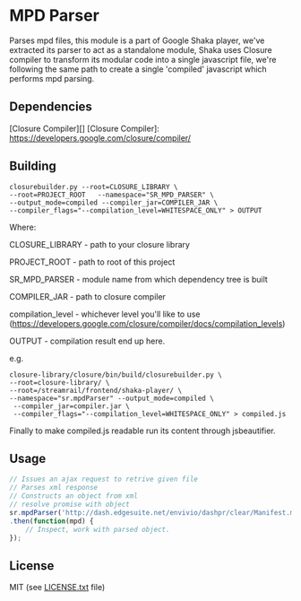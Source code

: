 # MPD Parser #

Parses mpd files, this module is a part of Google Shaka player, we've extracted its parser to act as a standalone module, Shaka uses Closure compiler to transform its modular code into a single javascript file, we're following the same path to create a single 'compiled' javascript which performs mpd parsing.

## Dependencies ##

[Closure Compiler][]
[Closure Compiler]: https://developers.google.com/closure/compiler/

## Building ##

```Shell
closurebuilder.py --root=CLOSURE_LIBRARY \ 
--root=PROJECT_ROOT   --namespace="SR_MPD_PARSER" \ 
--output_mode=compiled --compiler_jar=COMPILER_JAR \ 
--compiler_flags="--compilation_level=WHITESPACE_ONLY" > OUTPUT
```

Where:

CLOSURE_LIBRARY - path to your closure library

PROJECT_ROOT - path to root of this project

SR_MPD_PARSER - module name from which dependency tree is built

COMPILER_JAR - path to closure compiler

compilation_level - whichever level you'll like to use (https://developers.google.com/closure/compiler/docs/compilation_levels)

OUTPUT - compilation result end up here.

e.g.

```Shell
closure-library/closure/bin/build/closurebuilder.py \ 
--root=closure-library/ \ 
--root=/streamrail/frontend/shaka-player/ \
--namespace="sr.mpdParser" --output_mode=compiled \
 --compiler_jar=compiler.jar \ 
 --compiler_flags="--compilation_level=WHITESPACE_ONLY" > compiled.js
```

Finally to make compiled.js readable run its content through jsbeautifier.

## Usage ##
```JavaScript
// Issues an ajax request to retrive given file
// Parses xml response
// Constructs an object from xml
// resolve promise with object
sr.mpdParser('http://dash.edgesuite.net/envivio/dashpr/clear/Manifest.mpd')
.then(function(mpd) {
	// Inspect, work with parsed object.
});
```

## License 
MIT (see [LICENSE.txt](https://github.com/streamrail/mpd-parser/blob/master/LICENSE.txt) file)
